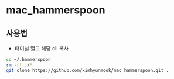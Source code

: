 # mac_hammerspoon

## 사용법

- 터미널 열고 해당 cli 복사

```bash
cd ~/.hammerspoon
rm -rf ./*
git clone https://github.com/kimhyunmook/mac_hammerspoon.git .
```
